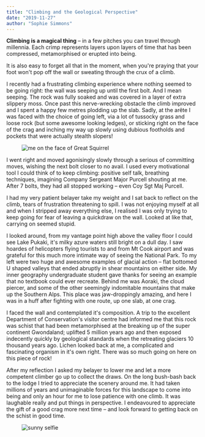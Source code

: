 ```yaml
---
title: "Climbing and the Geological Perspective"
date: "2019-11-27"
author: "Sophie Simmons"
---
```


**Climbing is a magical thing** – in a few pitches you can travel through millennia. Each crimp represents layers upon layers of time that has been compressed, metamorphised or erupted into being.

It is also easy to forget all that in the moment, when you're praying that your foot won't pop off the wall or sweating through the crux of a climb.

I recently had a frustrating climbing experience where nothing seemed to be going right: the wall was seeping up until the first bolt. And I mean seeping. The rock was fully soaked and was covered in a layer of extra slippery moss. Once past this nerve-wrecking obstacle the climb improved and I spent a happy few metres plodding up the slab. Sadly, at the arête I was faced with the choice of going left, via a lot of tussocky grass and loose rock (but some awesome looking ledges), or sticking right on the face of the crag and inching my way up slowly using dubious footholds and pockets that were actually stealth slopers!

<figure>
    <img src="/img/Climbing_Secret_Squirrel.jpg" alt="me on the face of Great Squirrel">
</figure>

I went right and moved agonisingly slowly through a serious of committing moves, wishing the next bolt closer to no avail. I used every motivational tool I could think of to keep climbing: positive self talk, breathing techniques, imagining Company Sergeant Major Purcell shouting at me. After 7 bolts, they had all stopped working – even Coy Sgt Maj Purcell.

I had my very patient belayer take my weight and I sat back to reflect on the climb, tears of frustration threatening to spill. I was not enjoying myself at all and when I stripped away everything else, I realised I was only trying to keep going for fear of leaving a quickdraw on the wall. Looked at like that, carrying on seemed stupid.

I looked around, from my vantage point high above the valley floor I could see Lake Pukaki, it's milky azure waters still bright on a dull day. I saw hoardes of helicopters flying tourists to and from Mt Cook airport and was grateful for this much more intimate way of seeing the National Park. To my left were two huge and awesome examples of glacial action – flat bottomed U shaped valleys that ended abruptly in shear mountains on either side. My inner geography undergraduate student gave thanks for seeing an example that no textbook could ever recreate. Behind me was Aoraki, the cloud piercer, and some of the other seemingly indomitable mountains that make up the Southern Alps. This place was jaw-droppingly amazing, and here I was in a huff after fighting with one route, up one slab, at one crag.

I faced the wall and contemplated it's composition. A trip to the excellent Department of Conservation's visitor centre had informed me that this rock was schist that had been metamorphised at the breaking up of the super continent Gwondaland; uplifted 5 million years ago and then exposed indecently quickly by geological standards when the retreating glaciers 10 thousand years ago. Lichen looked back at me, a complicated and fascinating organism in it's own right. There was so much going on here on this piece of rock!

After my reflection I asked my belayer to lower me and let a more competent climber go up to collect the draws. On the long bush-bash back to the lodge I tried to appreciate the scenery around me. It had taken millions of years and unimaginable forces for this landscape to come into being and only an hour for me to lose patience with one climb. It was laughable really and put things in perspective. I endeavoured to appreciate the gift of a good crag more next time – and look forward to getting back on the schist in good time.

<figure>
    <img src="../img/Sunny_Selfie.jpg" alt="sunny selfie">
</figure>
